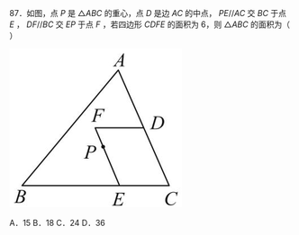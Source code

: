 87．如图，点 $P$ 是 ${ \triangle A B C }$ 的重心，点 $D$ 是边 $A C$ 的中点， $P E / / A C$ 交 $B C$ 于点 $E$ ， $D F / / B C$ 交 $E P$ 于点 $F$ ，若四边形 $C D F E$ 的面积为 6，则 ${ \triangle A B C }$ 的面积为（ ）

![](<../../qs_image_DB/专题1-2_一文吃透相似三角形12个模型·共14类题型（解析版）/27f9f2bd8f5869c36f465835f0de0a74e5bae4e1b5e67eb5ac7d07a7350e2d00.jpg>)

A．15 B．18 C．24 D．36

